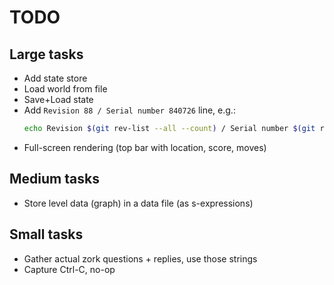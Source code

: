 # TODO

## Large tasks

- Add state store
- Load world from file
- Save+Load state
- Add `Revision 88 / Serial number 840726` line, e.g.:
  ```sh
  echo Revision $(git rev-list --all --count) / Serial number $(git rev-parse --short HEAD)
  ```
- Full-screen rendering (top bar with location, score, moves)

## Medium tasks

- Store level data (graph) in a data file (as s-expressions)

## Small tasks

- Gather actual zork questions + replies, use those strings
- Capture Ctrl-C, no-op
